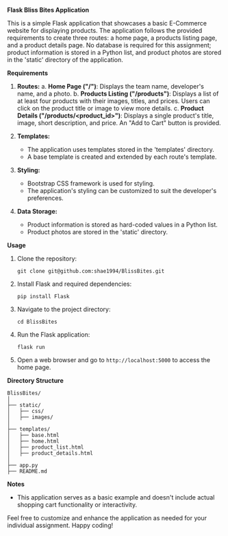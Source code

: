**Flask Bliss Bites Application**

This is a simple Flask application that showcases a basic E-Commerce website for displaying products. The application follows the provided requirements to create three routes: a home page, a products listing page, and a product details page. No database is required for this assignment; product information is stored in a Python list, and product photos are stored in the 'static' directory of the application.

**Requirements**

1. **Routes:**
    a. **Home Page ("/")**: Displays the team name, developer's name, and a photo.
    b. **Products Listing ("/products")**: Displays a list of at least four products with their images, titles, and prices. Users can click on the product title or image to view more details.
    c. **Product Details ("/products/<product_id>")**: Displays a single product's title, image, short description, and price. An "Add to Cart" button is provided.

2. **Templates:**
    - The application uses templates stored in the 'templates' directory.
    - A base template is created and extended by each route's template.

3. **Styling:**
    - Bootstrap CSS framework is used for styling.
    - The application's styling can be customized to suit the developer's preferences.

4. **Data Storage:**
    - Product information is stored as hard-coded values in a Python list.
    - Product photos are stored in the 'static' directory.

**Usage**

1. Clone the repository:
   ```
   git clone git@github.com:shae1994/BlissBites.git
   ```

2. Install Flask and required dependencies:
   ```
   pip install Flask
   ```

3. Navigate to the project directory:
   ```
   cd BlissBites
   ```

4. Run the Flask application:
   ```
   flask run
   ```

5. Open a web browser and go to `http://localhost:5000` to access the home page.

**Directory Structure**

```
BlissBites/
│
├── static/
│   ├── css/
│   ├── images/
│
├── templates/
│   ├── base.html
│   ├── home.html
│   ├── product_list.html
│   ├── product_details.html
│
├── app.py
├── README.md
```

**Notes**

- This application serves as a basic example and doesn't include actual shopping cart functionality or interactivity.

Feel free to customize and enhance the application as needed for your individual assignment. Happy coding!
